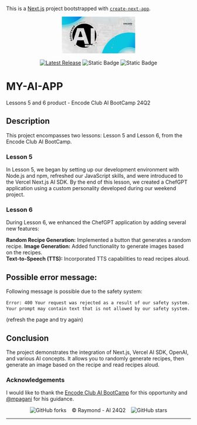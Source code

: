 This is a [Next.js](https://nextjs.org/) project bootstrapped with [`create-next-app`](https://github.com/vercel/next.js/tree/canary/packages/create-next-app).

<div align="center">
<img src="BC.jpeg" alt="Logo" height="100">
</div>
<div align="center">

[![Latest Release](https://img.shields.io/badge/Latest%20Version-0.3.0-blue?logo=github)](https://github.com/90barricade93/my-ai-app/commits/main)
![Static Badge](https://img.shields.io/badge/Encode_Club-AI_Bootcamp_24Q2-silver)
![Static Badge](https://img.shields.io/badge/GROUP-09-gold)
</div>

# MY-AI-APP
Lessons 5 and 6 product - Encode Club AI BootCamp 24Q2

## Description
This project encompasses two lessons: Lesson 5 and Lesson 6, from the Encode Club AI BootCamp.

### Lesson 5
In Lesson 5, we began by setting up our development environment with Node.js and npm, refreshed our JavaScript skills, and were introduced to the Vercel Next.js AI SDK. By the end of this lesson, we created a ChefGPT application using a custom personality developed during our weekend project.

### Lesson 6
During Lesson 6, we enhanced the ChefGPT application by adding several new features:

**Random Recipe Generation:** 
Implemented a button that generates a random recipe.
**Image Generation:** 
Added functionality to generate images based on the recipes.    
**Text-to-Speech (TTS):** 
Incorporated TTS capabilities to read recipes aloud.

## Possible error message:
Following message is possible due to the safety system:       
 ```
 Error: 400 Your request was rejected as a result of our safety system. Your prompt may contain text that is not allowed by our safety system.
```
(refresh the page and try again)
## Conclusion 
The project demonstrates the integration of Next.js, Vercel AI SDK, OpenAI, and various AI concepts. It allows you to randomly generate recipes, then generate an image based on the recipe and read recipes aloud.

### Acknowledgements
I would like to thank the [Encode Club AI BootCamp](https://github.com/Encode-Club-AI-Bootcamp) for this opportunity and [@mpagani](https://github.com/MatheusDaros) for his guidance.

<div align="center">

![GitHub forks](https://img.shields.io/github/forks/90barricade93/my-ai-app) &ensp; © Raymond - AI 24Q2 &ensp; ![GitHub stars](https://img.shields.io/github/stars/90barricade93/my-ai-app)	 

</div>

--------